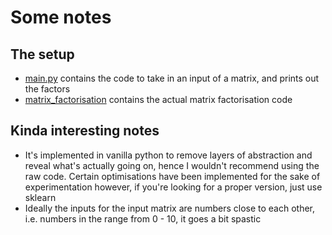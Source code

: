 # Some notes

## The setup
- [main.py](main.py) contains the code to take in an input of a matrix, and prints out the factors
- [matrix_factorisation](matrix_factorisation.py) contains the actual matrix factorisation code

## Kinda interesting notes
- It's implemented in vanilla python to remove layers of abstraction and reveal what's actually going on, hence I wouldn't recommend using the raw code. Certain optimisations have been implemented for the sake of experimentation however, if you're looking for a proper version, just use sklearn
- Ideally the inputs for the input matrix are numbers close to each other, i.e. numbers in the range from 0 - 10, it goes a bit spastic 